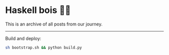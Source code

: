 # Haskell bois 🚴‍♂️

This is an archive of all posts from our journey.

---

Build and deploy:

```sh
sh bootstrap.sh && python build.py
```